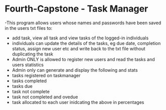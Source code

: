 # Fourth-Capstone - Task Manager
-This program allows users whose names and passwords have been saved in the users txt files to:
- add task, view all task and view tasks of the logged-in individuals 
- individuals can update the details of the tasks, eg due date, completion status, assign new user etc and write back to the txt file without duplicating the task
- Admin ONLY is allowed to register new users and read the tasks and users statistics
- Admin only can generate and display the following and stats
-   tasks registered on taskmanager
-   tasks completed 
-   tasks due
-   task not complete
-   task not completed and ovedue
-   task allocated to each user inidcating the above in percentages
